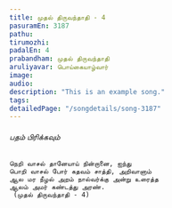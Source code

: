```yaml
---
title: முதல் திருவந்தாதி - 4
pasuramEn: 3187
pathu: 
tirumozhi: 
padalEn: 4
prabandham: முதல் திருவந்தாதி
aruliyavar: பொய்கையாழ்வார்
image: 
audio: 
description: "This is an example song."
tags: 
detailedPage: "/songdetails/song-3187"
---
```



###### பதம் பிரிக்கவும்


	நெறி வாசல் தானேயாய் நின்றானை, ஐந்து
	பொறி வாசல் போர் கதவம் சாத்தி, அறிவானாம்
	ஆல மர நீழல் அறம் நால்வர்க்கு அன்று உரைத்த
	ஆலம் அமர் கண்டத்து அரண்.
	 (முதல் திருவந்தாதி - 4)
	